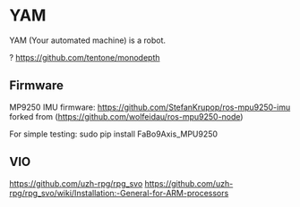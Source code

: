 # YAM
YAM (Your automated machine) is a robot.


? https://github.com/tentone/monodepth


## Firmware
MP9250 IMU firmware: https://github.com/StefanKrupop/ros-mpu9250-imu
forked from (https://github.com/wolfeidau/ros-mpu9250-node)

For simple testing:
sudo pip install FaBo9Axis_MPU9250


## VIO
https://github.com/uzh-rpg/rpg_svo
https://github.com/uzh-rpg/rpg_svo/wiki/Installation:-General-for-ARM-processors
